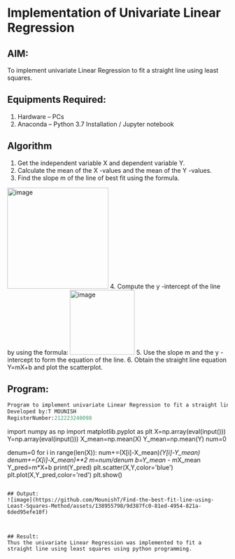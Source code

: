 # Implementation of Univariate Linear Regression
## AIM:
To implement univariate Linear Regression to fit a straight line using least squares.

## Equipments Required:
1. Hardware – PCs
2. Anaconda – Python 3.7 Installation / Jupyter notebook

## Algorithm
1. Get the independent variable X and dependent variable Y.
2. Calculate the mean of the X -values and the mean of the Y -values.
3. Find the slope m of the line of best fit using the formula. 
<img width="231" alt="image" src="https://user-images.githubusercontent.com/93026020/192078527-b3b5ee3e-992f-46c4-865b-3b7ce4ac54ad.png">
4. Compute the y -intercept of the line by using the formula:
<img width="148" alt="image" src="https://user-images.githubusercontent.com/93026020/192078545-79d70b90-7e9d-4b85-9f8b-9d7548a4c5a4.png">
5. Use the slope m and the y -intercept to form the equation of the line.
6. Obtain the straight line equation Y=mX+b and plot the scatterplot.

## Program:
```python
Program to implement univariate Linear Regression to fit a straight line using least squares.
Developed by:T MOUNISH 
RegisterNumber:212223240098  
```
import numpy as np
import matplotlib.pyplot as plt
X=np.array(eval(input()))
Y=np.array(eval(input()))
X_mean=np.mean(X)
Y_mean=np.mean(Y)
num=0

denum=0
for i in range(len(X)):
    num+=(X[i]-X_mean)*(Y[i]-Y_mean)
    denum+=(X[i]-X_mean)**2
m=num/denum
b=Y_mean - m*X_mean
Y_pred=m*X+b
print(Y_pred)
plt.scatter(X,Y,color='blue')
plt.plot(X,Y_pred,color='red') 
plt.show()
```

## Output:
![image](https://github.com/MounishT/Find-the-best-fit-line-using-Least-Squares-Method/assets/138955798/9d387fc0-81ed-4954-821a-6ded95efe10f)



## Result:
Thus the univariate Linear Regression was implemented to fit a straight line using least squares using python programming.
